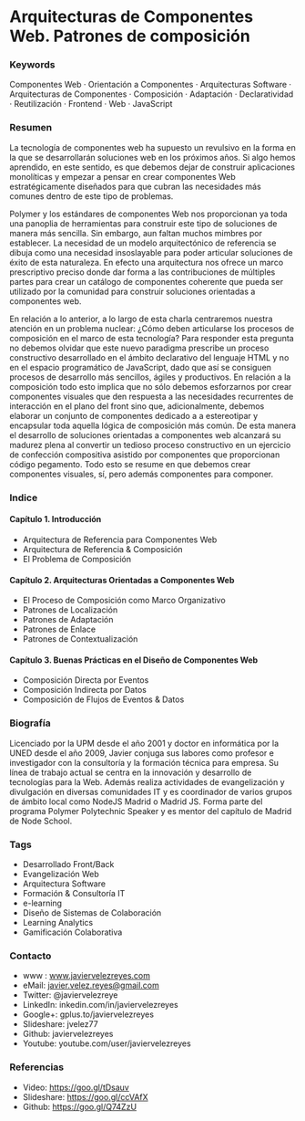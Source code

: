 Arquitecturas de Componentes Web. Patrones de composición
=========================================================

### Keywords

Componentes Web · Orientación a Componentes · Arquitecturas Software · Arquitecturas de Componentes · Composición · Adaptación · Declaratividad · Reutilización · Frontend · Web · JavaScript 

### Resumen

La tecnología de componentes web ha supuesto un revulsivo en la forma en la que se desarrollarán soluciones web en los próximos años. Si algo hemos aprendido, en este sentido, es que debemos dejar de construir aplicaciones monolíticas y empezar a pensar en crear componentes Web estratégicamente diseñados para que cubran las necesidades más comunes dentro de este tipo de problemas.

Polymer y los estándares de componentes Web nos proporcionan ya toda una panoplia de herramientas para construir este tipo de soluciones de manera más sencilla. Sin embargo, aun faltan muchos mimbres por establecer. La necesidad de un modelo arquitectónico de referencia se dibuja como una necesidad insoslayable para poder articular soluciones de éxito de esta naturaleza. En efecto una arquitectura nos ofrece un marco prescriptivo preciso donde dar forma a las contribuciones de múltiples partes para crear un catálogo de componentes coherente que pueda ser utilizado por la comunidad para construir soluciones orientadas a componentes web.

En relación a lo anterior, a lo largo de esta charla centraremos nuestra atención en un problema nuclear: ¿Cómo deben articularse los procesos de composición en el marco de esta tecnología? Para responder esta pregunta no debemos olvidar que este nuevo paradigma prescribe un proceso constructivo desarrollado en el ámbito declarativo del lenguaje HTML y no en el espacio programático de JavaScript, dado que así se consiguen procesos de desarrollo más sencillos, ágiles y productivos. En relación a la composición todo esto implica que no sólo debemos esforzarnos por crear componentes visuales que den respuesta a las necesidades recurrentes de interacción en el plano del front sino que, adicionalmente, debemos elaborar un conjunto de componentes dedicado a a estereotipar y encapsular toda aquella lógica de composición más común. De esta manera el desarrollo de soluciones orientadas a componentes web alcanzará su madurez plena al convertir un tedioso proceso constructivo en un ejercicio de confección compositiva asistido por componentes que proporcionan código pegamento. Todo esto se resume en que debemos crear componentes visuales, sí, pero además componentes para componer.

### Indice

#### Capítulo 1. Introducción
- Arquitectura de Referencia para Componentes Web
- Arquitectura de Referencia & Composición
- El Problema de Composición

#### Capítulo 2. Arquitecturas Orientadas a Componentes Web
- El Proceso de Composición como Marco Organizativo
- Patrones de Localización
- Patrones de Adaptación
- Patrones de Enlace
- Patrones de Contextualización

#### Capítulo 3. Buenas Prácticas en el Diseño de Componentes Web 
- Composición Directa por Eventos
- Composición Indirecta por Datos
- Composición de Flujos de Eventos & Datos


### Biografía

Licenciado por la UPM desde el año 2001 y doctor en informática por la UNED desde el año 2009, Javier conjuga sus labores como profesor e investigador con la consultoría y la formación técnica para empresa. Su línea de trabajo actual se centra en la innovación y desarrollo de tecnologías para la Web. Además realiza actividades de evangelización y divulgación en diversas comunidades IT y es coordinador de varios grupos de ámbito local como NodeJS Madrid o Madrid JS. Forma parte del programa Polymer Polytechnic Speaker y es mentor del capítulo de Madrid de Node School.

### Tags

- Desarrollado Front/Back 
- Evangelización Web
- Arquitectura Software
- Formación & Consultoría IT
- e-learning
- Diseño de Sistemas de Colaboración 
- Learning Analytics 
- Gamificación Colaborativa

### Contacto

- www  : www.javiervelezreyes.com
- eMail: javier.velez.reyes@gmail.com 
- Twitter: @javiervelezreye
- LinkedIn: inkedin.com/in/javiervelezreyes 
- Google+: gplus.to/javiervelezreyes 
- Slideshare: jvelez77
- Github: javiervelezreyes 
- Youtube: youtube.com/user/javiervelezreyes


### Referencias

- Video: https://goo.gl/tDsauv
- Slideshare: https://goo.gl/ccVAfX
- Github: https://goo.gl/Q74ZzU
